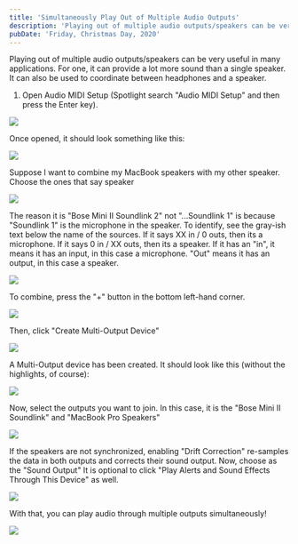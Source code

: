 ```yaml
---
title: 'Simultaneously Play Out of Multiple Audio Outputs'
description: 'Playing out of multiple audio outputs/speakers can be very useful in many applications.For one, it can provide a lot more sound than a single speaker.'
pubDate: 'Friday, Christmas Day, 2020'
---
```


Playing out of multiple audio outputs/speakers can be very useful in many applications. For one, it can provide a lot more sound than a single speaker. It can also be used to coordinate between headphones and a speaker.

1. Open Audio MIDI Setup (Spotlight search "Audio MIDI Setup" and then press the Enter key).

![](/images/blog/simultaneously-play-out-of-multiple-audio-outputs-SpotlightSearch.png)

Once opened, it should look something like this:

![](/images/blog/simultaneously-play-out-of-multiple-audio-outputs-Opened.png)

Suppose I want to combine my MacBook speakers with my other speaker. Choose the ones that say speaker

![](/images/blog/simultaneously-play-out-of-multiple-audio-outputs-Ex.1.png)

The reason it is "Bose Mini II Soundlink 2" not "...Soundlink 1" is because "Soundlink 1" is the microphone in the speaker. To identify, see the gray-ish text below the name of the sources. If it says XX in / 0 outs, then its a microphone. If it says 0 in / XX outs, then its a speaker. If it has an "in", it means it has an input, in this case a microphone. "Out" means it has an output, in this case a speaker.

![](/images/blog/simultaneously-play-out-of-multiple-audio-outputs-In_OutDemo.png)

To combine, press the "+" button in the bottom left-hand corner.

![](/images/blog/simultaneously-play-out-of-multiple-audio-outputs-Show+.png)

Then, click "Create Multi-Output Device"

![](/images/blog/simultaneously-play-out-of-multiple-audio-outputs-CreateMultiOutDevice.png)

A Multi-Output device has been created. It should look like this (without the highlights, of course):

![](/images/blog/simultaneously-play-out-of-multiple-audio-outputs-CreatedMultiOutDevice.png)

Now, select the outputs you want to join. In this case, it is the "Bose Mini II Soundlink" and "MacBook Pro Speakers"

![](/images/blog/simultaneously-play-out-of-multiple-audio-outputs-2OutsSelected.png)

If the speakers are not synchronized, enabling "Drift Correction" re-samples the data in both outputs and corrects their sound output. Now, choose as the "Sound Output" It is optional to click "Play Alerts and Sound Effects Through This Device" as well.

![](/images/blog/simultaneously-play-out-of-multiple-audio-outputs-ChooseAsOutput.png)

With that, you can play audio through multiple outputs simultaneously!

![](/images/blog/simultaneously-play-out-of-multiple-audio-outputs-FinalDemo.png)